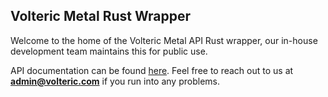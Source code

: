 ## Volteric Metal Rust Wrapper
Welcome to the home of the Volteric Metal API Rust wrapper, our in-house development team maintains this for public use.

<!-- Docs to be added here -->

API documentation can be found [here](https://docs.volteric.network).
Feel free to reach out to us at **admin@volteric.com** if you run into any problems.
